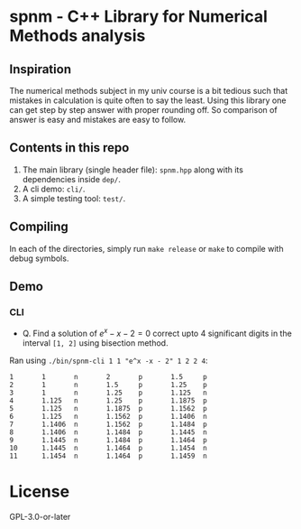 # spnm - C++ Library for Numerical Methods analysis

## Inspiration

The numerical methods subject in my univ course is a bit tedious such that
mistakes in calculation is quite often to say the least. Using this library one
can get step by step answer with proper rounding off. So comparison of answer
is easy and mistakes are easy to follow.

## Contents in this repo

1. The main library (single header file): `spnm.hpp` along with its dependencies inside `dep/`.
2. A cli demo: `cli/`.
3. A simple testing tool: `test/`.

## Compiling

In each of the directories, simply run `make release` or `make` to compile with
debug symbols.

## Demo

### CLI

- Q. Find a solution of $e^x - x - 2 = 0$ correct upto 4 significant digits in the interval `[1, 2]` using bisection method.

Ran using `./bin/spnm-cli 1 1 "e^x -x - 2" 1 2 2 4`:

```
1       1       n       2       p       1.5     p
2       1       n       1.5     p       1.25    p
3       1       n       1.25    p       1.125   n
4       1.125   n       1.25    p       1.1875  p
5       1.125   n       1.1875  p       1.1562  p
6       1.125   n       1.1562  p       1.1406  n
7       1.1406  n       1.1562  p       1.1484  p
8       1.1406  n       1.1484  p       1.1445  n
9       1.1445  n       1.1484  p       1.1464  p
10      1.1445  n       1.1464  p       1.1454  n
11      1.1454  n       1.1464  p       1.1459  n
```

# License

GPL-3.0-or-later

